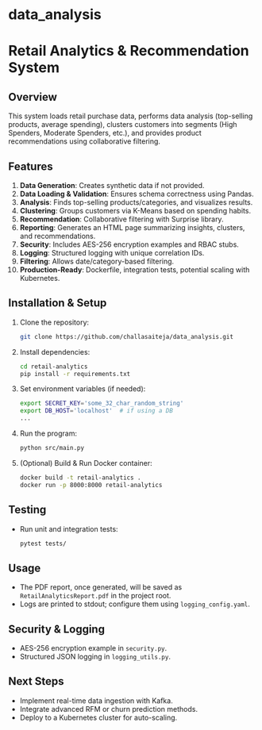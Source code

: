 # data_analysis
# Retail Analytics & Recommendation System

## Overview
This system loads retail purchase data, performs data analysis (top-selling products, average spending), clusters customers into segments (High Spenders, Moderate Spenders, etc.), and provides product recommendations using collaborative filtering.

## Features
1. **Data Generation**: Creates synthetic data if not provided.
2. **Data Loading & Validation**: Ensures schema correctness using Pandas.
3. **Analysis**: Finds top-selling products/categories, and visualizes results.
4. **Clustering**: Groups customers via K-Means based on spending habits.
5. **Recommendation**: Collaborative filtering with Surprise library.
6. **Reporting**: Generates an HTML page summarizing insights, clusters, and recommendations.
7. **Security**: Includes AES-256 encryption examples and RBAC stubs.
8. **Logging**: Structured logging with unique correlation IDs.
9. **Filtering**: Allows date/category-based filtering.
10. **Production-Ready**: Dockerfile, integration tests, potential scaling with Kubernetes.

## Installation & Setup
1. Clone the repository:
    ```bash
    git clone https://github.com/challasaiteja/data_analysis.git
    ```
2. Install dependencies:
    ```bash
    cd retail-analytics
    pip install -r requirements.txt
    ```
3. Set environment variables (if needed):
    ```bash
    export SECRET_KEY='some_32_char_random_string'
    export DB_HOST='localhost'  # if using a DB
    ...
    ```
4. Run the program:
    ```bash
    python src/main.py
    ```
5. (Optional) Build & Run Docker container:
    ```bash
    docker build -t retail-analytics .
    docker run -p 8000:8000 retail-analytics
    ```

## Testing
- Run unit and integration tests:
    ```bash
    pytest tests/
    ```

## Usage
- The PDF report, once generated, will be saved as `RetailAnalyticsReport.pdf` in the project root.
- Logs are printed to stdout; configure them using `logging_config.yaml`.

## Security & Logging
- AES-256 encryption example in `security.py`.
- Structured JSON logging in `logging_utils.py`.

## Next Steps
- Implement real-time data ingestion with Kafka.
- Integrate advanced RFM or churn prediction methods.
- Deploy to a Kubernetes cluster for auto-scaling.
